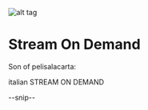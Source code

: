 ![alt tag](https://raw.githubusercontent.com/Zanzibar82/plugin.video.streamondemand/master/icon.png)
# Stream On Demand

Son of pelisalacarta:

italian STREAM ON DEMAND

--snip--

